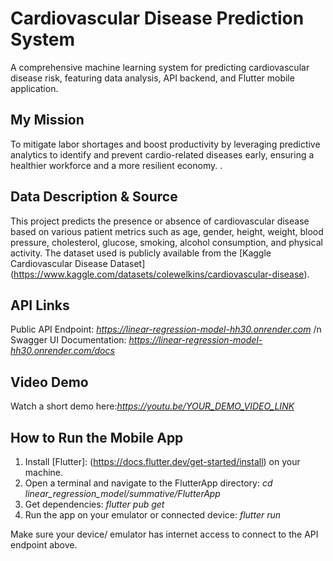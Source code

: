 # Cardiovascular Disease Prediction System
A comprehensive machine learning system for predicting cardiovascular disease risk, featuring data analysis, API backend, and Flutter mobile application.

## My Mission
To mitigate labor shortages and boost productivity by leveraging predictive analytics to identify and prevent cardio-related diseases early, ensuring a healthier workforce and a more resilient economy.
.

## Data Description & Source
This project predicts the presence or absence of cardiovascular disease based on various patient metrics such as age, gender, height, weight, blood pressure, cholesterol, glucose, smoking, alcohol consumption, and physical activity. The dataset used is publicly available from the [Kaggle Cardiovascular Disease Dataset] (https://www.kaggle.com/datasets/colewelkins/cardiovascular-disease).

## API Links
Public API Endpoint: *https://linear-regression-model-hh30.onrender.com* /n
Swagger UI Documentation: *https://linear-regression-model-hh30.onrender.com/docs*

## Video Demo
Watch a short demo here:*https://youtu.be/YOUR_DEMO_VIDEO_LINK*

## How to Run the Mobile App
1. Install [Flutter]: (https://docs.flutter.dev/get-started/install) on your machine.
2. Open a terminal and navigate to the FlutterApp directory:
   _cd linear_regression_model/summative/FlutterApp_
3. Get dependencies: _flutter pub get_
4. Run the app on your emulator or connected device: _flutter run_

Make sure your device/ emulator has internet access to connect to the API endpoint above.

